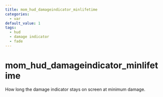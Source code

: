 ```yaml
---
title: mom_hud_damageindicator_minlifetime
categories:
  - var
default_value: 1
tags:
  - hud
  - damage indicator
  - fade
---
```


# mom_hud_damageindicator_minlifetime

How long the damage indicator stays on screen at minimum damage.
